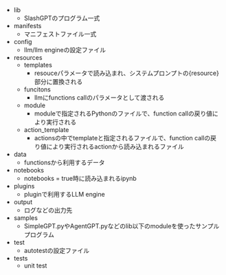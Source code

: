  
- lib
  - SlashGPTのプログラム一式
- manifests
  - マニフェストファイル一式
- config
  - llm/llm engineの設定ファイル
- resources
  - templates
    - resouceパラメータで読み込まれ、システムプロンプトの{resource}部分に置換される
  - funcitons
    - llmにfunctions callのパラメータとして渡される
  - module
    - moduleで指定されるPythonのファイルで、function callの戻り値により実行される
  - action_template
    - actionsの中でtemplateと指定されるファイルで、function callの戻り値により実行されるactionから読み込まれるファイル
- data
  - functionsから利用するデータ
- notebooks
  - notebooks = true時に読み込まれるipynb
- plugins
  - pluginで利用するLLM engine
- output
  - ログなどの出力先
- samples
  - SimpleGPT.pyやAgentGPT.pyなどのlib以下のmoduleを使ったサンプルプログラム
- test
  - autotestの設定ファイル
- tests
  - unit test
